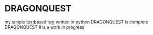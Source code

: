 # DRAGONQUEST
my simple textbased rpg written in python
DRAGONQUEST is complete
DRAGONQUEST II is a work in progress
